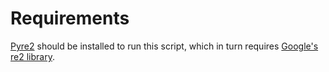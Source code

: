 # Requirements
[Pyre2](https://github.com/facebook/pyre2) should be installed to run this script, which in turn requires [Google's re2 library](https://github.com/google/re2).
